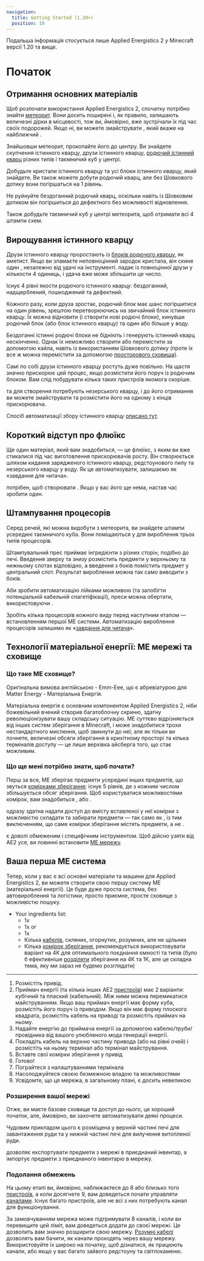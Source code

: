 ```yaml
---
navigation:
  title: Getting Started (1.20+)
  position: 10
---
```


<div class="notification is-info">
  Подальша інформація стосується лише Applied Energistics 2 у Minecraft версії 1.20 та вище.
</div>

# Початок

## Отримання основних матеріалів

<GameScene zoom="4" background="transparent">
  <ImportStructure src="assets/assemblies/meteor_interior.snbt" />
</GameScene>

Щоб розпочати використання Applied Energistics 2, спочатку потрібно знайти [метеорит](ae2-mechanics/meteorites.md). Вони досить поширені і, як правило, залишають величезні дірки в місцевості, тож ви, ймовірно, вже зустрічали їх під час своїх подорожей.
Якщо ні, ви можете змайструвати <ItemLink id="meteorite_compass" />, який вкаже на найближчий <ItemLink id="mysterious_cube" />.

Знайшовши метеорит, прокопайте його до центру. Ви знайдете скупчення істинного кварцу, друзи істинного кварцу, [родючий істинний кварц](items-blocks-machines/budding_certus.md) різних типів і таємничий куб у центрі.

Добудьте кристали істинного кварцу та усі блоки істинного кварцу, який знайдете. Ви також можете добути родючий кварц, але без Шовкового дотику вони погіршаться на 1 рівень.

Не руйнуйте бездоганний родючий кварц, оскільки навіть із Шовковим дотиком він погіршиться до дефектного без можливості відновлення.

Також добудьте таємничий куб у центрі метеорита, щоб отримати всі 4 штампи схем.

## Вирощування істинного кварцу

<GameScene zoom="4" background="transparent">
<ImportStructure src="assets/assemblies/budding_certus_1.snbt" />
</GameScene>

Друзи істинного кварцу проростають із [блоків родючого кварцу](items-blocks-machines/budding_certus.md), як аметист. Якщо ви зламаєте неповноцінний зародок
кристала, він скине один <ItemLink id="certus_quartz_dust" />, незалежно від удачі на інструменті. <ItemLink id="certus_quartz_crystal" /> падає із повноцінної
друзи у кількости 4 одиниць, і удача вже може збільшити це число.

Існує 4 рівні якости родючого істинного кварцу: бездоганний, надщерблений, пошкоджений та дефектний.

<GameScene zoom="4" background="transparent">
<ImportStructure src="assets/assemblies/budding_blocks.snbt" />
<IsometricCamera yaw="195" pitch="30" />
</GameScene>

Кожного разу, коли друза зростає, родючий блок має шанс погіршитися на один рівень,
зрештою перетворюючись на звичайний блок істинного кварцу. Їх можна відновити (і створити нові родючі блоки),
кинувши родючий блок (або блок істинного кварцу) та один <ItemLink id="charged_certus_quartz_crystal" /> або більше у воду.

<RecipeFor id="damaged_budding_quartz" />

Бездоганні істинні родючі блоки не бідніють і генерують істинний кварц нескінченно. Однак їх неможливо створити або перемістити за допомогою кайла, навіть із використанням Шовкового дотику (проте їх все ж можна перемістити за допомогою [просторового сховища](ae2-mechanics/spatial-io.md)).

Самі по собі друзи істинного кварцу ростуть дуже повільно. На щастя <ItemLink id="growth_accelerator" /> значно
прискорює цей процес, якщо розмістити його поруч із родючим блоком. Вам слід побудувати кілька таких пристроїв якомога скоріше.

<GameScene zoom="4" background="transparent">
<ImportStructure src="assets/assemblies/budding_certus_2.snbt" />
<IsometricCamera yaw="195" pitch="30" />
</GameScene>

<ItemLink id="energy_acceptor" /> та <ItemLink id="vibration_chamber" /> для створення потребують незерського кварцу,
і до його отримання ви можете змайструвати <ItemLink id="crank" /> та розмістити його на одному з кінців прискорювача.

Спосіб автоматизації збору істинного кварцу [описано тут](example-setups/simple-certus-farm.md).

## Короткий відступ про флюїкс
Ще один матеріал, який вам знадобиться, — це флюїкс, з яким ви вже стикалися під час виготовлення прискорювачів росту. Він створюється шляхом кидання зарядженого істинного кварцу, редстоунового пилу та незерського кварцу у воду. Як це автоматизувати, залишаємо як «завдання для читача».


<ItemLink id="charger" /> потрібен, щоб створювати <ItemLink id="charged_certus_quartz_crystal" />. Якщо у вас його ще нема, настав час зробити один.

## Штампування процесорів

Серед речей, які можна видобути з метеорита, ви знайдете штампи усередині таємничого куба. Вони поміщаються у <ItemLink id="inscriber" /> для вироблення трьох типів процесорів.

<ItemGrid>
  <ItemIcon id="silicon_press" />

  <ItemIcon id="logic_processor_press" />

  <ItemIcon id="calculation_processor_press" />

  <ItemIcon id="engineering_processor_press" />
</ItemGrid>

Штампувальний прес приймає інгредієнти з різних сторін, подібно до печі. Введення зверху та знизу розмістить предмети у верхньому та нижньому слотах відповідно, а введення з боків помістить предмет у центральний слот. Результат вироблення можна так само виводити з боків.

Аби зробити автоматизацію лійками можливою (та запобігти потенціальній кабельній спагетіфікації), преси можна обертати, використовуючи <ItemLink id="certus_quartz_wrench" />.

Зробіть кілька процесорів кожного виду перед наступним етапом — встановленням першої МЕ системи. Автоматизацію вироблення процесорів залишимо як «[завдання для читача](example-setups/processor-automation.md)».

## Технології матеріальної енергії: МЕ мережі та сховище

### Що таке МЕ сховище?

Оригінальна вимова англійською - Emm-Eee, що є абревіатурою для Matter Energy - Матеріальна Енергія.

Матеріальна енергія є основним компонентом Applied Energistics 2, ніби божевільний вчений створив багатоблочну скриню,
здатну революціонізувати вашу складську ситуацію. МЕ суттєво відрізняється від інших систем зберігання в Minecraft, і
може знадобитися трохи нестандартного мислення, щоб звикнути до неї; але як тільки ви почнете, величезні обсяги
зберігання в крихітному просторі та кілька терміналів доступу — це лише верхівка айсберга того, що стає можливим.

### Що ще мені потрібно знати, щоб почати?

Перш за все, МЕ зберігає предмети усередині інших предметів, що звуться [комірками зберігання](items-blocks-machines/storage_cells.md); існує 5 рівнів,
де з кожним числом збільшується обсяг зберігання. Щоб користуватися можливостями комірок, вам знадобиться <ItemLink id="chest" />,
або <ItemLink id="drive" />.

<ItemLink id="chest" /> одразу здатна надати доступ до вмісту вставленої у неї комірки з можливістю
складати та забирати предмети — так само як <ItemLink id="minecraft:chest" />, із тим виключенням,
що саме комірки зберігання містять предмети, а не <ItemLink id="chest" />.

<ItemLink id="chest" /> є доволі обмеженим і специфічним інструментом. Щоб дійсно
узяти від AE2 усе, ви повинні встановити [МЕ мережу](ae2-mechanics/me-network-connections.md).

## Ваша перша МЕ система

Тепер, коли у вас є всі основні матеріали та машини для Applied Energistics 2, ви можете створити свою першу систему МЕ (матеріальної енергії). Це буде дуже проста система, без автовироблення та логістики, просто приємне, просте сховище з можливістю пошуку.

<GameScene zoom="6" interactive={true}>
<ImportStructure src="assets/assemblies/tiny_me_system.snbt" />

</GameScene>

*   Your ingredients list:
    * 1x <ItemLink id="drive" />
    * 1x <ItemLink id="terminal" /> or <ItemLink id="crafting_terminal" />
    * 1x <ItemLink id="energy_acceptor" />
    * Кілька [кабелів](items-blocks-machines/cables.md), скляних, огорнутих, розумних, але не щільних
    * Кілька [комірок зберігання](items-blocks-machines/storage_cells.md), рекомендується використовувати варіант на 4К для оптимального поєднання
    ємності та типів (було б ефективніше [розділяти](items-blocks-machines/cell_workbench.md) зберігання на 4К та 1К, але це складна тема, яку ми зараз не будемо розглядати)
---
1.  Розмістіть привід.
2.  Приймач енергії (та кілька інших AE2 [пристроїв](ae2-mechanics/devices.md)) має 2 варіанти: кубічний та плаский (кабельний). Між ними можна перемикатися майструванням. Якщо ваш приймач енергії має форму куба, розмістіть його поруч із приводом. Якщо він має форму плоского квадрата, розмістіть кабель на приводі та розмістіть приймач на ньому.
3.  Надайте енергію до приймача енергії за допомогою кабелю/труби/провідника від вашого улюбленого мода генерації енергії.
4.  Покладіть кабель на верхню частину привода (або на рівні очей) і розмістіть на ньому термінал або термінал майстрування.
5.  Вставте свої комірки зберігання у привід
6.  Готово!
7.  Пограйтеся з налаштуваннями термінала
8.  Насолоджуйтеся своєю безмежною владою та можливостями
9.  Усвідомте, що ця мережа, в загальному плані, є досить невеликою

### Розширення вашої мережі

Отже, ви маєте базове сховище та доступ до нього, це хороший початок, але, ймовірно, ви захочете
автоматизувати деякі процеси.

Чудовим прикладом цього є розміщена <ItemLink id="export_bus" /> у верхній частині печі для
завантаження руди та <ItemLink id="import_bus" />
у нижній частині печі для вилучення витопленої руди.

<ItemLink id="export_bus" /> дозволяє експортувати предмети з мережі в приєднаний
інвентар, а <ItemLink id="import_bus" /> імпортує предмети з приєднаного інвентарю
в мережу.

### Подолання обмежень

На цьому етапі ви, ймовірно, наближаєтеся до 8 або близько того [пристроїв](ae2-mechanics/devices.md), а коли досягнете 9, вам доведеться почати
управляти [каналами](ae2-mechanics/channels.md). Існує багато пристроїв, але не всі з них потребують
канал для функціонування.

За замовчуванням мережа може підтримувати 8 каналів, і коли ви перевищите цей ліміт, вам доведеться додати
<ItemLink id="controller" /> до своєї мережі. Це дозволить вам значно розширити свою мережу.
[Розумні кабелі](items-blocks-machines/cables.md) дозволять вам бачити, як канали проходять через вашу мережу. Використовуйте їх широко на початку, щоб дізнатися, як працюють канали, або якщо у вас багато зайвого редстоуну та світлокаменю.
